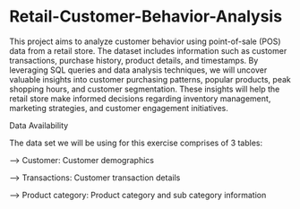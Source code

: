 # Retail-Customer-Behavior-Analysis

This project aims to analyze customer behavior using point-of-sale (POS) data from a retail store. The dataset includes information such as customer transactions, purchase history, product details, and timestamps. By leveraging SQL queries and data analysis techniques, we will uncover valuable insights into customer purchasing patterns, popular products, peak shopping hours, and customer segmentation. These insights will help the retail store make informed decisions regarding inventory management, marketing strategies, and customer engagement initiatives.


Data Availability 

The data set we will be using for this exercise comprises of 3 tables: 

--> Customer: Customer demographics 

--> Transactions: Customer transaction details 

--> Product category: Product category and sub category information
